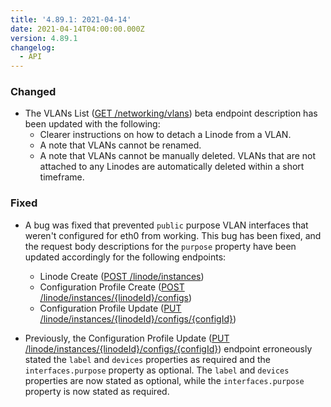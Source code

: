 ```yaml
---
title: '4.89.1: 2021-04-14'
date: 2021-04-14T04:00:00.000Z
version: 4.89.1
changelog:
  - API
---
```


### Changed

- The VLANs List ([GET /networking/vlans](https://www.linode.com/docs/api/networking/#vlans-list)) beta endpoint description has been updated with the following:
  - Clearer instructions on how to detach a Linode from a VLAN.
  - A note that VLANs cannot be renamed.
  - A note that VLANs cannot be manually deleted. VLANs that are not attached to any Linodes are automatically deleted within a short timeframe.

### Fixed

- A bug was fixed that prevented `public` purpose VLAN interfaces that weren't configured for eth0 from working. This bug has been fixed, and the request body descriptions for the `purpose` property have been updated accordingly for the following endpoints:
  - Linode Create ([POST /linode/instances](https://www.linode.com/docs/api/linode-instances/#linode-create))
  - Configuration Profile Create ([POST /linode/instances/{linodeId}/configs](https://www.linode.com/docs/api/linode-instances/#configuration-profile-create))
  - Configuration Profile Update ([PUT /linode/instances/{linodeId}/configs/{configId}](https://www.linode.com/docs/api/linode-instances/#configuration-profile-update))

- Previously, the Configuration Profile Update ([PUT /linode/instances/{linodeId}/configs/{configId}](https://www.linode.com/docs/api/linode-instances/#configuration-profile-update)) endpoint erroneously stated the `label` and `devices` properties as required and the `interfaces.purpose` property as optional. The `label` and `devices` properties are now stated as optional, while the `interfaces.purpose` property is now stated as required.
